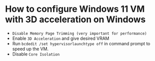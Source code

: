 # How to configure Windows 11 VM with 3D acceleration on Windows
* `Disable Memory Page Trimming (very important for performance)`
* Enable `3D Acceleration` and give desired VRAM
* Run `bcdedit /set hypervisorlaunchtype off` in command prompt to speed up the VM.
* Disable `Core Isolation`